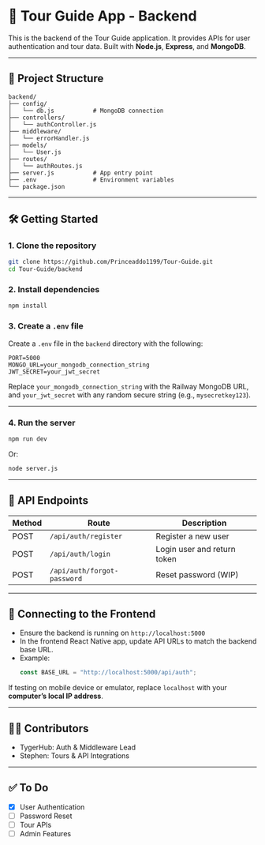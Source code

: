 # 🧭 Tour Guide App - Backend

This is the backend of the Tour Guide application. It provides APIs for user authentication and tour data. Built with **Node.js**, **Express**, and **MongoDB**.

---

## 📁 Project Structure

```
backend/
├── config/
│   └── db.js           # MongoDB connection
├── controllers/
│   └── authController.js
├── middleware/
│   └── errorHandler.js
├── models/
│   └── User.js
├── routes/
│   └── authRoutes.js
├── server.js           # App entry point
├── .env                # Environment variables
└── package.json
```

---

## 🛠️ Getting Started

### 1. Clone the repository

```bash
git clone https://github.com/Princeaddo1199/Tour-Guide.git
cd Tour-Guide/backend
```

### 2. Install dependencies

```bash
npm install
```

### 3. Create a `.env` file

Create a `.env` file in the `backend` directory with the following:

```env
PORT=5000
MONGO_URL=your_mongodb_connection_string
JWT_SECRET=your_jwt_secret
```

Replace `your_mongodb_connection_string` with the Railway MongoDB URL, and `your_jwt_secret` with any random secure string (e.g., `mysecretkey123`).

---

### 4. Run the server

```bash
npm run dev
```

Or:

```bash
node server.js
```

---

## 🔌 API Endpoints

| Method | Route               | Description              |
|--------|---------------------|--------------------------|
| POST   | `/api/auth/register` | Register a new user      |
| POST   | `/api/auth/login`    | Login user and return token |
| POST   | `/api/auth/forgot-password` | Reset password (WIP)  |

---

## 🔗 Connecting to the Frontend

- Ensure the backend is running on `http://localhost:5000`
- In the frontend React Native app, update API URLs to match the backend base URL.
- Example:  
  ```js
  const BASE_URL = "http://localhost:5000/api/auth";
  ```

If testing on mobile device or emulator, replace `localhost` with your **computer’s local IP address**.

---

## 🧑‍💻 Contributors

- TygerHub: Auth & Middleware Lead
- Stephen: Tours & API Integrations

---

## ✅ To Do

- [x] User Authentication
- [ ] Password Reset
- [ ] Tour APIs
- [ ] Admin Features
